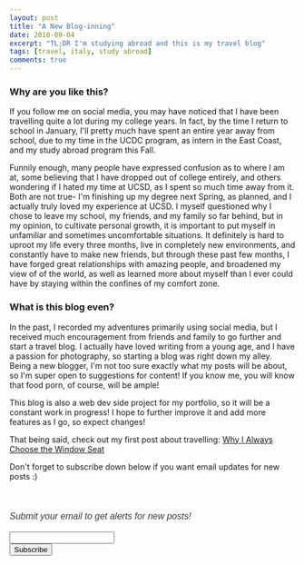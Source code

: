 ```yaml
---
layout: post
title: "A New Blog-inning"
date: 2018-09-04
excerpt: "TL;DR I'm studying abroad and this is my travel blog"
tags: [travel, italy, study abroad]
comments: true
---
```



### Why are you like this?

If you follow me on social media, you may have noticed that I have been travelling quite a lot during my college years. In fact, by the time I return to school in January, I'll pretty much have spent an entire year away from school, due to my time in the UCDC program, as intern in the East Coast, and my study abroad program this Fall. 

Funnily enough, many people have expressed confusion as to where I am at, some believing that I have dropped out of college entirely, and others wondering if I hated my time at UCSD, as I spent so much time away from it. Both are not true- I'm finishing up my degree next Spring, as planned, and I actually truly loved my experience at UCSD. I myself questioned why I chose to leave my school, my friends, and my family so far behind, but in my opinion, to cultivate personal growth, it is important to put myself in unfamiliar and sometimes uncomfortable situations. It definitely is hard to uproot my life every three months, live in completely new environments, and constantly have to make new friends, but through these past few months, I have forged great relationships with amazing people, and broadened my view of of the world, as well as learned more about myself than I ever could have by staying within the confines of my comfort zone. 

### What is this blog even?

In the past, I recorded my adventures primarily using social media, but I received much encouragement from friends and family to go further and start a travel blog. I actually have loved writing from a young age, and I have a passion for photography, so starting a blog was right down my alley. Being a new blogger, I'm not too sure exactly what my posts will be about, so I'm super open to suggestions for content! If you know me, you will know that food porn, of course, will be ample!

This blog is also a web dev side project for my portfolio, so it will be a constant work in progress! I hope to further improve it and add more features as I go, so expect changes!

That being said, check out my first post about travelling: [Why I Always Choose the Window Seat](wanderso.me/why-i-always-choose-the-window-seat)

Don't forget to subscribe down below if you want email updates for new posts :) 


 <h4 class="title">
                <!-- Begin MailChimp Signup Form -->
                    <div id="mc_embed_signup">
                        <form action="https://wanderso.us19.list-manage.com/subscribe/post?u=1a2638efe5c7d4d3d2194ba4f&amp;id=d4f9438563" method="post" id="mc-embedded-subscribe-form" name="mc-embedded-subscribe-form" class="validate" target="_blank" novalidate>
                            <div id="mc_embed_signup_scroll">
                                <div class="mc-field-group">
                                    <br/>
                                    <br/>
                                    <span style="font-size:1rem; font-weight:normal; font-family: Fira sans, sans-serif; color:#383838;"> <i>Submit your email to get alerts for new posts!</i>
                                    <br/>                   
                                    <br/>
                                    <input type="email" value="" name="EMAIL" class="required email" id="mce-EMAIL">
                                </div>
                                <div id="mce-responses" class="clear">
                                <div class="response" id="mce-error-response" style="display:none"></div>
                                <div class="response" id="mce-success-response" style="display:none"></div>
                            </div>    <!-- real people should not fill this in and expect good things - do not remove this or risk form bot signups-->
                            <div style="position: absolute; left: -5000px;" aria-hidden="true"><input type="text" name="b_1a2638efe5c7d4d3d2194ba4f_d4f9438563" tabindex="-1" value=""></div>
                                <input class="btn zoombtn" type="submit" value="Subscribe" name="subscribe" id="mc-embedded-subscribe" class="button">
                            </div>
                        </form>
                    </div>
                <!--End mc_embed_signup-->
                </div>
                <script type='text/javascript' src='//s3.amazonaws.com/downloads.mailchimp.com/js/mc-validate.js'></script><script type='text/javascript'>(function($) {window.fnames = new Array(); window.ftypes = new Array();fnames[0]='EMAIL';ftypes[0]='email';fnames[1]='FNAME';ftypes[1]='text';fnames[2]='LNAME';ftypes[2]='text';fnames[3]='ADDRESS';ftypes[3]='address';fnames[4]='PHONE';ftypes[4]='phone';fnames[5]='BIRTHDAY';ftypes[5]='birthday';}(jQuery));var $mcj = jQuery.noConflict(true);</script>
                </h4>
